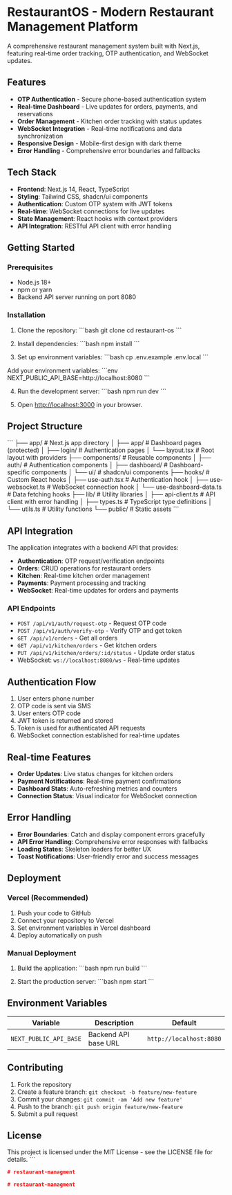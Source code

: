 # RestaurantOS - Modern Restaurant Management Platform

A comprehensive restaurant management system built with Next.js, featuring real-time order tracking, OTP authentication, and WebSocket updates.

## Features

- **OTP Authentication** - Secure phone-based authentication system
- **Real-time Dashboard** - Live updates for orders, payments, and reservations
- **Order Management** - Kitchen order tracking with status updates
- **WebSocket Integration** - Real-time notifications and data synchronization
- **Responsive Design** - Mobile-first design with dark theme
- **Error Handling** - Comprehensive error boundaries and fallbacks

## Tech Stack

- **Frontend**: Next.js 14, React, TypeScript
- **Styling**: Tailwind CSS, shadcn/ui components
- **Authentication**: Custom OTP system with JWT tokens
- **Real-time**: WebSocket connections for live updates
- **State Management**: React hooks with context providers
- **API Integration**: RESTful API client with error handling

## Getting Started

### Prerequisites

- Node.js 18+ 
- npm or yarn
- Backend API server running on port 8080

### Installation

1. Clone the repository:
\`\`\`bash
git clone <repository-url>
cd restaurant-os
\`\`\`

2. Install dependencies:
\`\`\`bash
npm install
\`\`\`

3. Set up environment variables:
\`\`\`bash
cp .env.example .env.local
\`\`\`

Add your environment variables:
\`\`\`env
NEXT_PUBLIC_API_BASE=http://localhost:8080
\`\`\`

4. Run the development server:
\`\`\`bash
npm run dev
\`\`\`

5. Open [http://localhost:3000](http://localhost:3000) in your browser.

## Project Structure

\`\`\`
├── app/                    # Next.js app directory
│   ├── app/               # Dashboard pages (protected)
│   ├── login/             # Authentication pages
│   └── layout.tsx         # Root layout with providers
├── components/            # Reusable components
│   ├── auth/              # Authentication components
│   ├── dashboard/         # Dashboard-specific components
│   └── ui/                # shadcn/ui components
├── hooks/                 # Custom React hooks
│   ├── use-auth.tsx       # Authentication hook
│   ├── use-websocket.ts   # WebSocket connection hook
│   └── use-dashboard-data.ts # Data fetching hooks
├── lib/                   # Utility libraries
│   ├── api-client.ts      # API client with error handling
│   ├── types.ts           # TypeScript type definitions
│   └── utils.ts           # Utility functions
└── public/                # Static assets
\`\`\`

## API Integration

The application integrates with a backend API that provides:

- **Authentication**: OTP request/verification endpoints
- **Orders**: CRUD operations for restaurant orders
- **Kitchen**: Real-time kitchen order management
- **Payments**: Payment processing and tracking
- **WebSocket**: Real-time updates for orders and payments

### API Endpoints

- `POST /api/v1/auth/request-otp` - Request OTP code
- `POST /api/v1/auth/verify-otp` - Verify OTP and get token
- `GET /api/v1/orders` - Get all orders
- `GET /api/v1/kitchen/orders` - Get kitchen orders
- `PUT /api/v1/kitchen/orders/:id/status` - Update order status
- WebSocket: `ws://localhost:8080/ws` - Real-time updates

## Authentication Flow

1. User enters phone number
2. OTP code is sent via SMS
3. User enters OTP code
4. JWT token is returned and stored
5. Token is used for authenticated API requests
6. WebSocket connection established for real-time updates

## Real-time Features

- **Order Updates**: Live status changes for kitchen orders
- **Payment Notifications**: Real-time payment confirmations
- **Dashboard Stats**: Auto-refreshing metrics and counters
- **Connection Status**: Visual indicator for WebSocket connection

## Error Handling

- **Error Boundaries**: Catch and display component errors gracefully
- **API Error Handling**: Comprehensive error responses with fallbacks
- **Loading States**: Skeleton loaders for better UX
- **Toast Notifications**: User-friendly error and success messages

## Deployment

### Vercel (Recommended)

1. Push your code to GitHub
2. Connect your repository to Vercel
3. Set environment variables in Vercel dashboard
4. Deploy automatically on push

### Manual Deployment

1. Build the application:
\`\`\`bash
npm run build
\`\`\`

2. Start the production server:
\`\`\`bash
npm start
\`\`\`

## Environment Variables

| Variable | Description | Default |
|----------|-------------|---------|
| `NEXT_PUBLIC_API_BASE` | Backend API base URL | `http://localhost:8080` |

## Contributing

1. Fork the repository
2. Create a feature branch: `git checkout -b feature/new-feature`
3. Commit your changes: `git commit -am 'Add new feature'`
4. Push to the branch: `git push origin feature/new-feature`
5. Submit a pull request

## License

This project is licensed under the MIT License - see the LICENSE file for details.
\`\`\`

```json file="" isHidden
#   r e s t a u r a n t - m a n a g m e n t  
 #   r e s t a u r a n t - m a n a g m e n t  
 